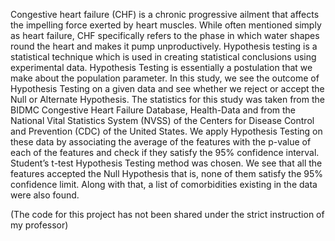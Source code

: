 Congestive heart failure (CHF) is a chronic progressive ailment that affects the impelling force exerted by heart muscles. While often mentioned simply as heart failure, CHF specifically refers to the phase in which water shapes round the heart and makes it pump unproductively. Hypothesis testing is a statistical technique which is used in creating statistical conclusions using experimental data.  Hypothesis Testing is essentially a postulation that we make about the population parameter. In this study, we see the outcome of Hypothesis Testing on a given data and see whether we reject or accept the Null or Alternate Hypothesis. The statistics for this study was taken from the BIDMC Congestive Heart Failure Database, Health-Data and from the National Vital Statistics System (NVSS) of the Centers for Disease Control and Prevention (CDC) of the United States. We apply Hypothesis Testing on these data by associating the average of the features with the p-value of each of the features and check if they satisfy the 95% confidence interval. Student’s t-test Hypothesis Testing method was chosen. We see that all the features accepted the Null Hypothesis that is, none of them satisfy the 95% confidence limit. Along with that, a list of comorbidities existing in the data were also found. 

(The code for this project has not been shared under the strict instruction of my professor)
